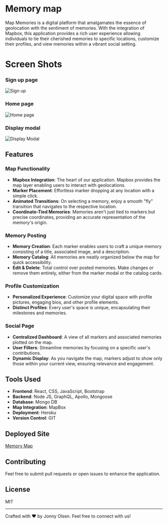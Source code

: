 # Memory map

Map Memories is a digital platform that amalgamates the essence of geolocation with the sentiment of memories. With the integration of Mapbox, this application provides a rich user experience allowing individuals to tie their cherished memories to specific locations, customize their profiles, and view memories within a vibrant social setting.

# Screen Shots
### Sign up page
![Sign up](https://drive.google.com/uc?export=view&id=12S0AY_thxpTM2-rfIF47O_Mg21XUt8KO)

### Home page
![Home page](https://drive.google.com/uc?export=view&id=1sU73toOmpxDhNqqD2R8JGOpwfJHT8uhk)

### Display modal
![Display Modal](https://drive.google.com/uc?export=view&id=1LqN3SVb-_ENAy2MV_Ou0efD2BJNoHe3M)


## Features

### Map Functionality
- **Mapbox Integration**: The heart of our application. Mapbox provides the map layer enabling users to interact with geolocations.
- **Marker Placement**: Effortless marker dropping at any location with a simple click.
- **Animated Transitions**: On selecting a memory, enjoy a smooth "fly" transition that navigates to the respective location.
- **Coordinate-Tied Memories**: Memories aren't just tied to markers but precise coordinates, providing an accurate representation of the memory's origin.

### Memory Posting
- **Memory Creation**: Each marker enables users to craft a unique memory consisting of a title, associated image, and a description.
- **Memory Catalog**: All memories are neatly organized below the map for quick accessibility.
- **Edit & Delete**: Total control over posted memories. Make changes or remove them entirely, either from the marker modal or the catalog cards.

### Profile Customization
- **Personalized Experience**: Customize your digital space with profile pictures, engaging bios, and other profile elements.
- **Distinct Profiles**: Every user's space is unique, encapsulating their milestones and memories.

### Social Page
- **Centralized Dashboard**: A view of all markers and associated memories plotted on the map.
- **User Filters**: Streamline memories by focusing on a specific user's contributions.
- **Dynamic Display**: As you navigate the map, markers adjust to show only those within your current view, ensuring relevance and engagement.

## Tools Used
- **Frontend**: React, CSS, JavaScript, Bootstrap
- **Backend**: Node JS, GraphQL, Apollo, Mongoose
- **Database**: Mongo DB
- **Map Integration**: MapBox
- **Deployment**: Heroku
- **Version Control**: GIT

## Deployed Site

[Memory Map](https://memory-map-1fd827e00c4d.herokuapp.com/)
## Contributing

Feel free to submit pull requests or open issues to enhance the application.

## License

MIT

---

Crafted with ❤️ by Jonny Olsen. Feel free to connect with us!

